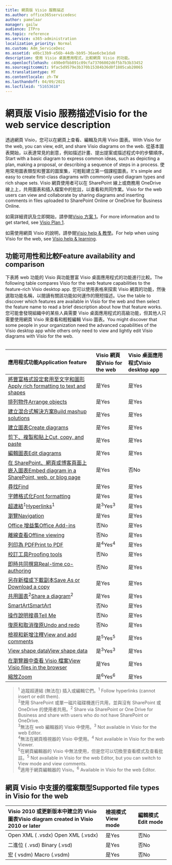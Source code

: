 ```yaml
---
title: 網頁版 Visio 服務描述
ms.author: office365servicedesc
author: pamelaar
manager: gailw
audience: ITPro
ms.topic: reference
ms.service: o365-administration
localization_priority: Normal
ms.custom: Adm_ServiceDesc
ms.assetid: e0bc13b9-e56b-44db-bb95-36ae6cbe1da8
description: 使用 Visio 桌面應用程式，比較網頁 Visio 的功能。
ms.openlocfilehash: c490e0fbb891c09cfa73706002d6f5b7b3b33452
ms.sourcegitcommit: 9fac5d9579e3b370b15384b36d0f1805cab20065
ms.translationtype: MT
ms.contentlocale: zh-TW
ms.lasthandoff: 04/09/2021
ms.locfileid: "51653618"
---
```

# <a name="visio-for-the-web-service-description"></a><span data-ttu-id="7c224-103">網頁版 Visio 服務描述</span><span class="sxs-lookup"><span data-stu-id="7c224-103">Visio for the web service description</span></span>

<span data-ttu-id="7c224-104">透過網頁 Visio，您可以在網頁上查看、編輯及共用 Visio 圖表。</span><span class="sxs-lookup"><span data-stu-id="7c224-104">With Visio for the web, you can view, edit, and share Visio diagrams on the web.</span></span> <span data-ttu-id="7c224-105">從基本圖表開始，以表達常見的創意，例如描述計畫、提出提案或描述程式中的步驟順序。</span><span class="sxs-lookup"><span data-stu-id="7c224-105">Start with a basic diagram to express common ideas, such as depicting a plan, making a proposal, or describing a sequence of steps in a process.</span></span> <span data-ttu-id="7c224-106">使用常用圖表類型和豐富的圖案集，可輕鬆建立第一個課程圖表。</span><span class="sxs-lookup"><span data-stu-id="7c224-106">It's simple and easy to create first-class diagrams with commonly used diagram types and rich shape sets.</span></span> <span data-ttu-id="7c224-107">Visio 網頁使用者可以在 SharePoint 線上或商務用 OneDrive 線上上，共用圖表和插入檔案中的批註，以查看和共同作業。</span><span class="sxs-lookup"><span data-stu-id="7c224-107">Visio for the web users can view and collaborate by sharing diagrams and inserting comments in files uploaded to SharePoint Online or OneDrive for Business Online.</span></span>
  
<span data-ttu-id="7c224-108">如需詳細資訊及立即開始，請參閱[Visio 方案 1](https://products.office.com/visio/visio-online)。</span><span class="sxs-lookup"><span data-stu-id="7c224-108">For more information and to get started, see [Visio Plan 1](https://products.office.com/visio/visio-online).</span></span>
  
<span data-ttu-id="7c224-109">如需使用網頁 Visio 的說明，請參閱[Visio help & 教學](https://support.office.com/visio)。</span><span class="sxs-lookup"><span data-stu-id="7c224-109">For help when using Visio for the web, see [Visio help & learning](https://support.office.com/visio).</span></span>
  
## <a name="feature-availability-and-comparison"></a><span data-ttu-id="7c224-110">功能可用性和比較</span><span class="sxs-lookup"><span data-stu-id="7c224-110">Feature availability and comparison</span></span>

<span data-ttu-id="7c224-111">下表將 web 功能的 Visio 與功能豐富 Visio 桌面應用程式的功能進行比較。</span><span class="sxs-lookup"><span data-stu-id="7c224-111">The following table compares Visio for the web feature capabilities to the feature-rich Visio desktop app.</span></span> <span data-ttu-id="7c224-112">您可以使用表格來探索 Visio 網頁的功能，然後選取功能名稱，以閱讀有關該功能如何運作的簡短描述。</span><span class="sxs-lookup"><span data-stu-id="7c224-112">Use the table to discover which features are available in Visio for the web and then select the feature name to read a brief description about how that feature works.</span></span> <span data-ttu-id="7c224-113">您可能會發現組織中的某些人員需要 Visio 桌面應用程式的高級功能，但其他人只需要使用網頁 Visio 來查看和輕輕編輯 Visio 圖表。</span><span class="sxs-lookup"><span data-stu-id="7c224-113">You might discover that some people in your organization need the advanced capabilities of the Visio desktop app while others only need to view and lightly edit Visio diagrams with Visio for the web.</span></span><br><br> 
  
| <span data-ttu-id="7c224-114">應用程式功能</span><span class="sxs-lookup"><span data-stu-id="7c224-114">Application feature</span></span> | <span data-ttu-id="7c224-115">Visio 網頁版</span><span class="sxs-lookup"><span data-stu-id="7c224-115">Visio for the web</span></span> | <span data-ttu-id="7c224-116">Visio 桌面應用程式</span><span class="sxs-lookup"><span data-stu-id="7c224-116">Visio desktop app</span></span> |
|:-----|:-----|:-----|
|[<span data-ttu-id="7c224-117">將豐富格式設定套用至文字和圖形</span><span class="sxs-lookup"><span data-stu-id="7c224-117">Apply rich formatting to text and shapes</span></span>](visio-online.md#apply-rich-formatting-to-text-and-shapes) <br/> |<span data-ttu-id="7c224-118">是</span><span class="sxs-lookup"><span data-stu-id="7c224-118">Yes</span></span>  <br/> |<span data-ttu-id="7c224-119">是</span><span class="sxs-lookup"><span data-stu-id="7c224-119">Yes</span></span>  <br/> |
|[<span data-ttu-id="7c224-120">排列物件</span><span class="sxs-lookup"><span data-stu-id="7c224-120">Arrange objects</span></span>](visio-online.md#arrange-objects) <br/> |<span data-ttu-id="7c224-121">是</span><span class="sxs-lookup"><span data-stu-id="7c224-121">Yes</span></span>  <br/> |<span data-ttu-id="7c224-122">是</span><span class="sxs-lookup"><span data-stu-id="7c224-122">Yes</span></span>  <br/> |
|[<span data-ttu-id="7c224-123">建立混合式解決方案</span><span class="sxs-lookup"><span data-stu-id="7c224-123">Build mashup solutions</span></span>](visio-online.md#build-mashup-solutions) <br/> |<span data-ttu-id="7c224-124">是</span><span class="sxs-lookup"><span data-stu-id="7c224-124">Yes</span></span>  <br/> |<span data-ttu-id="7c224-125">是</span><span class="sxs-lookup"><span data-stu-id="7c224-125">Yes</span></span>  <br/> |
|[<span data-ttu-id="7c224-126">建立圖表</span><span class="sxs-lookup"><span data-stu-id="7c224-126">Create diagrams</span></span>](visio-online.md#create-diagrams) <br/> |<span data-ttu-id="7c224-127">是</span><span class="sxs-lookup"><span data-stu-id="7c224-127">Yes</span></span>  <br/> |<span data-ttu-id="7c224-128">是</span><span class="sxs-lookup"><span data-stu-id="7c224-128">Yes</span></span>  <br/> |
|[<span data-ttu-id="7c224-129">剪下、複製和貼上</span><span class="sxs-lookup"><span data-stu-id="7c224-129">Cut, copy, and paste</span></span>](visio-online.md#cut-copy-and-paste) <br/> |<span data-ttu-id="7c224-130">是</span><span class="sxs-lookup"><span data-stu-id="7c224-130">Yes</span></span>  <br/> |<span data-ttu-id="7c224-131">是</span><span class="sxs-lookup"><span data-stu-id="7c224-131">Yes</span></span>  <br/> |
|[<span data-ttu-id="7c224-132">編輯圖表</span><span class="sxs-lookup"><span data-stu-id="7c224-132">Edit diagrams</span></span>](visio-online.md#edit-diagrams) <br/> |<span data-ttu-id="7c224-133">是</span><span class="sxs-lookup"><span data-stu-id="7c224-133">Yes</span></span>  <br/> |<span data-ttu-id="7c224-134">是</span><span class="sxs-lookup"><span data-stu-id="7c224-134">Yes</span></span>  <br/> |
|[<span data-ttu-id="7c224-135">在 SharePoint、網頁或博客頁面上嵌入圖表</span><span class="sxs-lookup"><span data-stu-id="7c224-135">Embed diagram in a SharePoint, web, or blog page</span></span>](visio-online.md#embed-diagram-in-a-sharepoint-web-or-blog-page) <br/> |<span data-ttu-id="7c224-136">是</span><span class="sxs-lookup"><span data-stu-id="7c224-136">Yes</span></span>  <br/> |<span data-ttu-id="7c224-137">否</span><span class="sxs-lookup"><span data-stu-id="7c224-137">No</span></span>  <br/> |
|[<span data-ttu-id="7c224-138">尋找</span><span class="sxs-lookup"><span data-stu-id="7c224-138">Find</span></span>](visio-online.md#find) <br/> |<span data-ttu-id="7c224-139">是</span><span class="sxs-lookup"><span data-stu-id="7c224-139">Yes</span></span>  <br/> |<span data-ttu-id="7c224-140">是</span><span class="sxs-lookup"><span data-stu-id="7c224-140">Yes</span></span>  <br/> |
|[<span data-ttu-id="7c224-141">字體格式化</span><span class="sxs-lookup"><span data-stu-id="7c224-141">Font formatting</span></span>](visio-online.md#font-formatting) <br/> |<span data-ttu-id="7c224-142">是</span><span class="sxs-lookup"><span data-stu-id="7c224-142">Yes</span></span>  <br/> |<span data-ttu-id="7c224-143">是</span><span class="sxs-lookup"><span data-stu-id="7c224-143">Yes</span></span>  <br/> |
|<span data-ttu-id="7c224-144">[超連結](visio-online.md#hyperlinks)<sup>1</sup></span><span class="sxs-lookup"><span data-stu-id="7c224-144">[Hyperlinks](visio-online.md#hyperlinks)<sup>1</sup></span></span> <br/> |<span data-ttu-id="7c224-145">是<sup>3</sup></span><span class="sxs-lookup"><span data-stu-id="7c224-145">Yes<sup>3</sup></span></span> <br/> |<span data-ttu-id="7c224-146">是</span><span class="sxs-lookup"><span data-stu-id="7c224-146">Yes</span></span>  <br/> |
|[<span data-ttu-id="7c224-147">瀏覽</span><span class="sxs-lookup"><span data-stu-id="7c224-147">Navigation</span></span>](visio-online.md#navigation) <br/> |<span data-ttu-id="7c224-148">是</span><span class="sxs-lookup"><span data-stu-id="7c224-148">Yes</span></span>  <br/> |<span data-ttu-id="7c224-149">是</span><span class="sxs-lookup"><span data-stu-id="7c224-149">Yes</span></span>  <br/> |
|[<span data-ttu-id="7c224-150">Office 增益集</span><span class="sxs-lookup"><span data-stu-id="7c224-150">Office Add-ins</span></span>](visio-online.md#office-add-ins) <br/> |<span data-ttu-id="7c224-151">否</span><span class="sxs-lookup"><span data-stu-id="7c224-151">No</span></span>  <br/> |<span data-ttu-id="7c224-152">是</span><span class="sxs-lookup"><span data-stu-id="7c224-152">Yes</span></span>  <br/> |
|[<span data-ttu-id="7c224-153">離線查看</span><span class="sxs-lookup"><span data-stu-id="7c224-153">Offline viewing</span></span>](visio-online.md#offline-viewing) <br/> |<span data-ttu-id="7c224-154">否</span><span class="sxs-lookup"><span data-stu-id="7c224-154">No</span></span>  <br/> |<span data-ttu-id="7c224-155">是</span><span class="sxs-lookup"><span data-stu-id="7c224-155">Yes</span></span>  <br/> |
|[<span data-ttu-id="7c224-156">列印為 PDF</span><span class="sxs-lookup"><span data-stu-id="7c224-156">Print to PDF</span></span>](visio-online.md#print-to-pdf) <br/> |<span data-ttu-id="7c224-157">是<sup>4</sup></span><span class="sxs-lookup"><span data-stu-id="7c224-157">Yes<sup>4</sup></span></span> <br/> |<span data-ttu-id="7c224-158">是</span><span class="sxs-lookup"><span data-stu-id="7c224-158">Yes</span></span>  <br/> |
|[<span data-ttu-id="7c224-159">校訂工具</span><span class="sxs-lookup"><span data-stu-id="7c224-159">Proofing tools</span></span>](visio-online.md#proofing-tools) <br/> |<span data-ttu-id="7c224-160">否</span><span class="sxs-lookup"><span data-stu-id="7c224-160">No</span></span>  <br/> |<span data-ttu-id="7c224-161">是</span><span class="sxs-lookup"><span data-stu-id="7c224-161">Yes</span></span>  <br/> |
|[<span data-ttu-id="7c224-162">即時共同撰寫</span><span class="sxs-lookup"><span data-stu-id="7c224-162">Real-time co-authoring</span></span>](visio-online.md#real-time-co-authoring) <br/> |<span data-ttu-id="7c224-163">否</span><span class="sxs-lookup"><span data-stu-id="7c224-163">No</span></span>  <br/> |<span data-ttu-id="7c224-164">是</span><span class="sxs-lookup"><span data-stu-id="7c224-164">Yes</span></span>  <br/> |
|[<span data-ttu-id="7c224-165">另存新檔或下載副本</span><span class="sxs-lookup"><span data-stu-id="7c224-165">Save As or Download a copy</span></span>](visio-online.md#save-as-or-download-a-copy) <br/> |<span data-ttu-id="7c224-166">是</span><span class="sxs-lookup"><span data-stu-id="7c224-166">Yes</span></span>  <br/> |<span data-ttu-id="7c224-167">是</span><span class="sxs-lookup"><span data-stu-id="7c224-167">Yes</span></span>  <br/> |
|<span data-ttu-id="7c224-168">[共用圖表](visio-online.md#share-a-diagram)<sup>2</sup></span><span class="sxs-lookup"><span data-stu-id="7c224-168">[Share a diagram](visio-online.md#share-a-diagram)<sup>2</sup></span></span> <br/> |<span data-ttu-id="7c224-169">是</span><span class="sxs-lookup"><span data-stu-id="7c224-169">Yes</span></span>  <br/> |<span data-ttu-id="7c224-170">是</span><span class="sxs-lookup"><span data-stu-id="7c224-170">Yes</span></span>  <br/> |
|[<span data-ttu-id="7c224-171">SmartArt</span><span class="sxs-lookup"><span data-stu-id="7c224-171">SmartArt</span></span>](visio-online.md#smartart) <br/> |<span data-ttu-id="7c224-172">否</span><span class="sxs-lookup"><span data-stu-id="7c224-172">No</span></span>  <br/> |<span data-ttu-id="7c224-173">是</span><span class="sxs-lookup"><span data-stu-id="7c224-173">Yes</span></span>  <br/> |
|[<span data-ttu-id="7c224-174">操作說明搜尋</span><span class="sxs-lookup"><span data-stu-id="7c224-174">Tell Me</span></span>](visio-online.md#tell-me) <br/> |<span data-ttu-id="7c224-175">否</span><span class="sxs-lookup"><span data-stu-id="7c224-175">No</span></span>  <br/> |<span data-ttu-id="7c224-176">是</span><span class="sxs-lookup"><span data-stu-id="7c224-176">Yes</span></span>  <br/> |
|[<span data-ttu-id="7c224-177">復原和取消復原</span><span class="sxs-lookup"><span data-stu-id="7c224-177">Undo and redo</span></span>](visio-online.md#undo-and-redo) <br/> |<span data-ttu-id="7c224-178">否</span><span class="sxs-lookup"><span data-stu-id="7c224-178">No</span></span>  <br/> |<span data-ttu-id="7c224-179">是</span><span class="sxs-lookup"><span data-stu-id="7c224-179">Yes</span></span>  <br/> |
|[<span data-ttu-id="7c224-180">檢視和新增注釋</span><span class="sxs-lookup"><span data-stu-id="7c224-180">View and add comments</span></span>](visio-online.md#view-and-add-comments) <br/> |<span data-ttu-id="7c224-181">是<sup>5</sup></span><span class="sxs-lookup"><span data-stu-id="7c224-181">Yes<sup>5</sup></span></span> <br/> |<span data-ttu-id="7c224-182">是</span><span class="sxs-lookup"><span data-stu-id="7c224-182">Yes</span></span>  <br/> |
|[<span data-ttu-id="7c224-183">View shape data</span><span class="sxs-lookup"><span data-stu-id="7c224-183">View shape data</span></span>](visio-online.md#view-shape-data) <br/> |<span data-ttu-id="7c224-184">是<sup>3</sup></span><span class="sxs-lookup"><span data-stu-id="7c224-184">Yes<sup>3</sup></span></span> <br/> |<span data-ttu-id="7c224-185">是</span><span class="sxs-lookup"><span data-stu-id="7c224-185">Yes</span></span>  <br/> |
|[<span data-ttu-id="7c224-186">在瀏覽器中查看 Visio 檔案</span><span class="sxs-lookup"><span data-stu-id="7c224-186">View Visio files in the browser</span></span>](visio-online.md#view-visio-files-in-the-browser) <br/> |<span data-ttu-id="7c224-187">是</span><span class="sxs-lookup"><span data-stu-id="7c224-187">Yes</span></span>  <br/> |<span data-ttu-id="7c224-188">是</span><span class="sxs-lookup"><span data-stu-id="7c224-188">Yes</span></span>  <br/> |
|[<span data-ttu-id="7c224-189">縮放</span><span class="sxs-lookup"><span data-stu-id="7c224-189">Zoom</span></span>](visio-online.md#zoom) <br/> |<span data-ttu-id="7c224-190">是<sup>6</sup></span><span class="sxs-lookup"><span data-stu-id="7c224-190">Yes<sup>6</sup></span></span> <br/> |<span data-ttu-id="7c224-191">是</span><span class="sxs-lookup"><span data-stu-id="7c224-191">Yes</span></span>  <br/> |
   
> <span data-ttu-id="7c224-192"><sup>1</sup> 追蹤超連結 (無法在) 插入或編輯它們。</span><span class="sxs-lookup"><span data-stu-id="7c224-192"><sup>1</sup> Follow hyperlinks (cannot insert or edit them).</span></span> 
<br/><span data-ttu-id="7c224-193"><sup>2</sup>使用 SharePoint 或單一磁片磁碟機進行共用，並與沒有 SharePoint 或 OneDrive 的使用者共用。</span><span class="sxs-lookup"><span data-stu-id="7c224-193"><sup>2</sup> Share via SharePoint or One Drive for Business and share with users who do not have SharePoint or OneDrive.</span></span> 
<br/> <span data-ttu-id="7c224-194"><sup>3</sup>無法在 web 編輯器的 Visio 中使用。</span><span class="sxs-lookup"><span data-stu-id="7c224-194"><sup>3</sup> Not available in Visio for the web Editor.</span></span>
<br/><span data-ttu-id="7c224-195"><sup>4</sup>無法在網頁檢視器的 Visio 中使用。</span><span class="sxs-lookup"><span data-stu-id="7c224-195"><sup>4</sup> Not available in Visio for the web Viewer.</span></span> 
<br/><span data-ttu-id="7c224-196"><sup>5</sup>在網頁編輯器的 Visio 中無法使用，但是您可以切換至查看模式及查看批註。</span><span class="sxs-lookup"><span data-stu-id="7c224-196"><sup>5</sup> Not available in Visio for the web Editor, but you can switch to View mode and view comments.</span></span> 
<br/><span data-ttu-id="7c224-197"><sup>6</sup>適用于網頁編輯器的 Visio。</span><span class="sxs-lookup"><span data-stu-id="7c224-197"><sup>6</sup> Available in Visio for the web Editor.</span></span> 
  
## <a name="supported-file-types-in-visio-for-the-web"></a><span data-ttu-id="7c224-198">網頁 Visio 中支援的檔案類型</span><span class="sxs-lookup"><span data-stu-id="7c224-198">Supported file types in Visio for the web</span></span>

| <span data-ttu-id="7c224-199">Visio 2010 或更新版本中建立的 Visio 圖表</span><span class="sxs-lookup"><span data-stu-id="7c224-199">Visio diagram created in Visio 2010 or later</span></span> | <span data-ttu-id="7c224-200">檢視模式</span><span class="sxs-lookup"><span data-stu-id="7c224-200">View mode</span></span> | <span data-ttu-id="7c224-201">編輯模式</span><span class="sxs-lookup"><span data-stu-id="7c224-201">Edit mode</span></span> |
|:-----|:-----|:-----|
|<span data-ttu-id="7c224-202">Open XML ( .vsdx) </span><span class="sxs-lookup"><span data-stu-id="7c224-202">Open XML (.vsdx)</span></span>  <br/> |<span data-ttu-id="7c224-203">是</span><span class="sxs-lookup"><span data-stu-id="7c224-203">Yes</span></span>  <br/> |<span data-ttu-id="7c224-204">否</span><span class="sxs-lookup"><span data-stu-id="7c224-204">No</span></span>  <br/> |
|<span data-ttu-id="7c224-205">二進位 ( .vsd) </span><span class="sxs-lookup"><span data-stu-id="7c224-205">Binary (.vsd)</span></span>  <br/> |<span data-ttu-id="7c224-206">是</span><span class="sxs-lookup"><span data-stu-id="7c224-206">Yes</span></span>  <br/> |<span data-ttu-id="7c224-207">否</span><span class="sxs-lookup"><span data-stu-id="7c224-207">No</span></span>  <br/> |
|<span data-ttu-id="7c224-208">宏 ( vsdm) </span><span class="sxs-lookup"><span data-stu-id="7c224-208">Macro (.vsdm)</span></span>  <br/> |<span data-ttu-id="7c224-209">是</span><span class="sxs-lookup"><span data-stu-id="7c224-209">Yes</span></span>  <br/> |<span data-ttu-id="7c224-210">否</span><span class="sxs-lookup"><span data-stu-id="7c224-210">No</span></span>  <br/> |
   

